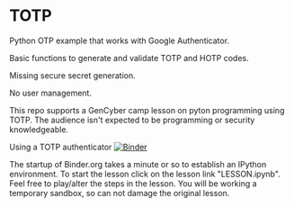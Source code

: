 # TOTP
Python OTP example that works with Google Authenticator.

Basic functions to generate and validate TOTP and HOTP codes.

Missing secure secret generation.

No user management.

This repo supports a GenCyber camp lesson on pyton programming using TOTP.
The audience isn't expected to be programming or security knowledgeable.

Using a TOTP authenticator [![Binder](https://mybinder.org/badge_logo.svg)](https://mybinder.org/v2/gh/kengraf/TOTP/HEAD)

The startup of Binder.org takes a minute or so to establish an IPython
environment.  To start the lesson click on the lesson link "LESSON.ipynb".  Feel free to play/alter the steps
in the lesson.  You will be working a temporary sandbox, so can not damage the original lesson.
